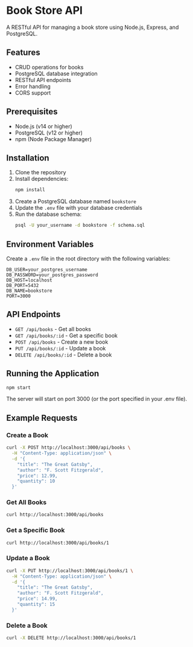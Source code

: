 # Book Store API

A RESTful API for managing a book store using Node.js, Express, and PostgreSQL.

## Features

- CRUD operations for books
- PostgreSQL database integration
- RESTful API endpoints
- Error handling
- CORS support

## Prerequisites

- Node.js (v14 or higher)
- PostgreSQL (v12 or higher)
- npm (Node Package Manager)

## Installation

1. Clone the repository
2. Install dependencies:
   ```bash
   npm install
   ```
3. Create a PostgreSQL database named `bookstore`
4. Update the `.env` file with your database credentials
5. Run the database schema:
   ```bash
   psql -U your_username -d bookstore -f schema.sql
   ```

## Environment Variables

Create a `.env` file in the root directory with the following variables:

```
DB_USER=your_postgres_username
DB_PASSWORD=your_postgres_password
DB_HOST=localhost
DB_PORT=5432
DB_NAME=bookstore
PORT=3000
```

## API Endpoints

- `GET /api/books` - Get all books
- `GET /api/books/:id` - Get a specific book
- `POST /api/books` - Create a new book
- `PUT /api/books/:id` - Update a book
- `DELETE /api/books/:id` - Delete a book

## Running the Application

```bash
npm start
```

The server will start on port 3000 (or the port specified in your .env file).

## Example Requests

### Create a Book
```bash
curl -X POST http://localhost:3000/api/books \
  -H "Content-Type: application/json" \
  -d '{
    "title": "The Great Gatsby",
    "author": "F. Scott Fitzgerald",
    "price": 12.99,
    "quantity": 10
  }'
```

### Get All Books
```bash
curl http://localhost:3000/api/books
```

### Get a Specific Book
```bash
curl http://localhost:3000/api/books/1
```

### Update a Book
```bash
curl -X PUT http://localhost:3000/api/books/1 \
  -H "Content-Type: application/json" \
  -d '{
    "title": "The Great Gatsby",
    "author": "F. Scott Fitzgerald",
    "price": 14.99,
    "quantity": 15
  }'
```

### Delete a Book
```bash
curl -X DELETE http://localhost:3000/api/books/1
``` 